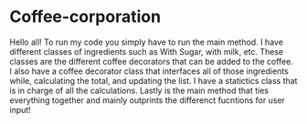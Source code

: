 # Coffee-corporation
Hello all! To run my code you simply have to run the main method. I have different classes of ingredients such as With Sugar, with milk, etc. These classes are the different coffee decorators that can be added to the coffee. I also have a coffee decorator class that interfaces all of those ingredients while, calculating the total, and updating the list. I have a statictics class that is in charge of all the calculations. Lastly is the main method that ties everything together and mainly outprints the differenct fucntions for user input!
